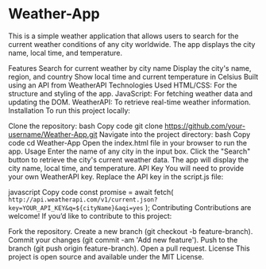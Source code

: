 # Weather-App
This is a simple weather application that allows users to search for the current weather conditions of any city worldwide. The app displays the city name, local time, and temperature.

Features
Search for current weather by city name
Display the city's name, region, and country
Show local time and current temperature in Celsius
Built using an API from WeatherAPI
Technologies Used
HTML/CSS: For the structure and styling of the app.
JavaScript: For fetching weather data and updating the DOM.
WeatherAPI: To retrieve real-time weather information.
Installation
To run this project locally:

Clone the repository:
bash
Copy code
git clone https://github.com/your-username/Weather-App.git
Navigate into the project directory:
bash
Copy code
cd Weather-App
Open the index.html file in your browser to run the app.
Usage
Enter the name of any city in the input box.
Click the "Search" button to retrieve the city's current weather data.
The app will display the city name, local time, and temperature.
API Key
You will need to provide your own WeatherAPI key. Replace the API key in the script.js file:

javascript
Copy code
const promise = await fetch(
  `http://api.weatherapi.com/v1/current.json?key=YOUR_API_KEY&q=${cityName}&aqi=yes`
);
Contributing
Contributions are welcome! If you’d like to contribute to this project:

Fork the repository.
Create a new branch (git checkout -b feature-branch).
Commit your changes (git commit -am 'Add new feature').
Push to the branch (git push origin feature-branch).
Open a pull request.
License
This project is open source and available under the MIT License.
